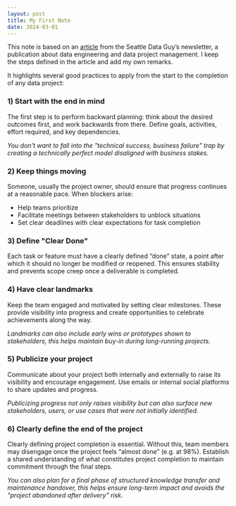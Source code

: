 ```yaml
---
layout: post
title: My First Note
date: 2024-03-01
---
```



This note is based on an [article](https://seattledataguy.substack.com/p/navigating-the-pitfalls-of-data-projects) from the Seattle Data Guy’s newsletter, a publication about data engineering and data project management. I keep the steps defined in the article and add my own remarks.

It highlights several good practices to apply from the start to the completion of any data project:

### 1) Start with the end in mind

The first step is to perform backward planning: think about the desired outcomes first, and work backwards from there. Define goals, activities, effort required, and key dependencies.

*You don't want to fall into the "technical success, business failure" trap by creating a technically perfect model disaligned with business stakes.* 

### 2) Keep things moving

Someone, usually the project owner, should ensure that progress continues at a reasonable pace. When blockers arise:
- Help teams prioritize
- Facilitate meetings between stakeholders to unblock situations
- Set clear deadlines with clear expectations for task completion

### 3) Define "Clear Done"

Each task or feature must have a clearly defined “done” state, a point after which it should no longer be modified or reopened. This ensures stability and prevents scope creep once a deliverable is completed.

### 4) Have clear landmarks

Keep the team engaged and motivated by setting clear milestones. These provide visibility into progress and create opportunities to celebrate achievements along the way.

*Landmarks can also include early wins or prototypes shown to stakeholders, this helps maintain buy-in during long-running projects.*

### 5) Publicize your project

Communicate about your project both internally and externally to raise its visibility and encourage engagement. Use emails or internal social platforms to share updates and progress.

*Publicizing progress not only raises visibility but can also surface new stakeholders, users, or use cases that were not initially identified.*

### 6) Clearly define the end of the project

Clearly defining project completion is essential. Without this, team members may disengage once the project feels “almost done” (e.g. at 98%). Establish a shared understanding of what constitutes project completion to maintain commitment through the final steps.

*You can also plan for a final phase of structured knowledge transfer and maintenance handover, this helps ensure long-term impact and avoids the "project abandoned after delivery" risk.*
